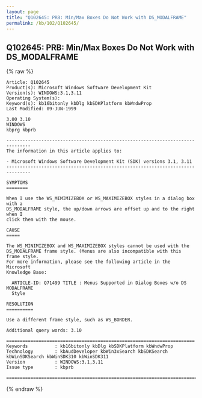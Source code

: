 ```yaml
---
layout: page
title: "Q102645: PRB: Min/Max Boxes Do Not Work with DS_MODALFRAME"
permalink: /kb/102/Q102645/
---
```


## Q102645: PRB: Min/Max Boxes Do Not Work with DS_MODALFRAME

{% raw %}

	Article: Q102645
	Product(s): Microsoft Windows Software Development Kit
	Version(s): WINDOWS:3.1,3.11
	Operating System(s): 
	Keyword(s): kb16bitonly kbDlg kbSDKPlatform kbWndwProp
	Last Modified: 09-JUN-1999
	
	3.00 3.10
	WINDOWS
	kbprg kbprb
	
	-------------------------------------------------------------------------------
	The information in this article applies to:
	
	- Microsoft Windows Software Development Kit (SDK) versions 3.1, 3.11 
	-------------------------------------------------------------------------------
	
	SYMPTOMS
	========
	
	When I use the WS_MIMIMIZEBOX or WS_MAXIMIZEBOX styles in a dialog box with a
	DS_MODALFRAME style, the up/down arrows are offset up and to the right when I
	click them with the mouse.
	
	CAUSE
	=====
	
	The WS_MINIMIZEBOX and WS_MAXIMIZEBOX styles cannot be used with the
	DS_MODALFRAME frame style. (Menus are also incompatible with this frame style.
	For more information, please see the following article in the Microsoft
	Knowledge Base:
	
	  ARTICLE-ID: Q71499 TITLE : Menus Supported in Dialog Boxes w/o DS MODALFRAME
	  Style
	
	RESOLUTION
	==========
	
	Use a different frame style, such as WS_BORDER.
	
	Additional query words: 3.10
	
	======================================================================
	Keywords          : kb16bitonly kbDlg kbSDKPlatform kbWndwProp 
	Technology        : kbAudDeveloper kbWin3xSearch kbSDKSearch kbWinSDKSearch kbWinSDK310 kbWinSDK311
	Version           : WINDOWS:3.1,3.11
	Issue type        : kbprb
	
	=============================================================================
	

{% endraw %}
